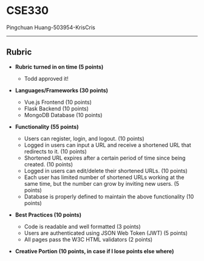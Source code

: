 # CSE330

Pingchuan Huang-503954-KrisCris

---

## Rubric

- **Rubric turned in on time (5 points)**
  - Todd approved it!


- **Languages/Frameworks (30 points)**
  - Vue.js Frontend (10 points)
  - Flask Backend (10 points)
  - MongoDB Database (10 points)


- **Functionality (55 points)**
  - Users can register, login, and logout. (10 points)
  - Logged in users can input a URL and receive a shortened URL that redirects to it. (10 points)
  - Shortened URL expires after a certain period of time since being created. (10 points)
  - Logged in users can edit/delete their shortened URLs. (10 points)
  - Each user has limited number of shortened URLs working at the same time, but the number can grow by inviting new users. (5 points)
  - Database is properly defined to maintain the above functionality (10 points)
- **Best Practices (10 points)**
  - Code is readable and well formatted (3 points)
  - Users are authenticated using JSON Web Token (JWT) (5 points)
  - All pages pass the W3C HTML validators (2 points)
- **Creative Portion (10 points, in case if I lose points else where)**
